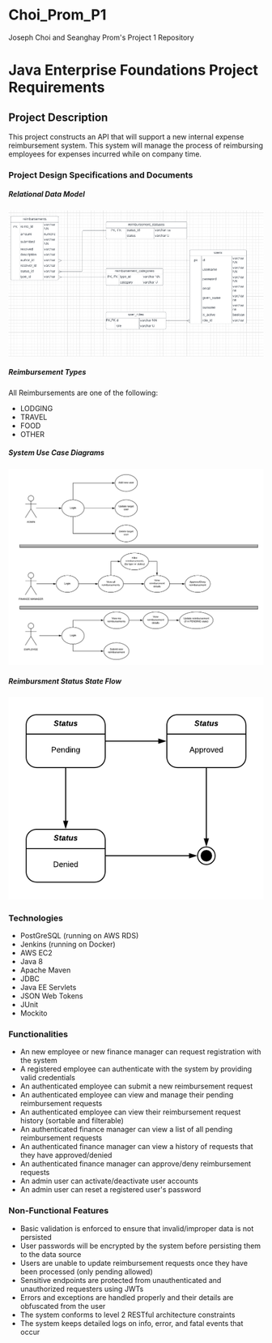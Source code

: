 # Choi_Prom_P1
Joseph Choi and Seanghay Prom's Project 1 Repository

# Java Enterprise Foundations Project Requirements

## Project Description

This project constructs an API that will support a new internal expense reimbursement system. This system will manage the process of reimbursing employees for expenses incurred while on company time.

### Project Design Specifications and Documents

##### Relational Data Model
![Relational Model](https://github.com/220516-Java-Angular-Enterprise/Choi_Prom_P1/blob/main/p1_er.png)

##### Reimbursement Types
All Reimbursements are one of the following:
- LODGING
- TRAVEL
- FOOD
- OTHER

##### System Use Case Diagrams
![System Use Case Diagrams](https://raw.githubusercontent.com/220207-java-enterprise/assignments/main/foundations-project/imgs/ERS%20Use%20Case%20Diagram.png)

##### Reimbursment Status State Flow
![Reimbursment Status State Flow](https://raw.githubusercontent.com/220207-java-enterprise/assignments/main/foundations-project/imgs/ERS%20State%20Flow%20Diagram.png)

### Technologies

- PostGreSQL (running on AWS RDS)
- Jenkins (running on Docker)
- AWS EC2
- Java 8
- Apache Maven
- JDBC
- Java EE Servlets
- JSON Web Tokens
- JUnit
- Mockito

### Functionalities

- An new employee or new finance manager can request registration with the system
- A registered employee can authenticate with the system by providing valid credentials
- An authenticated employee can submit a new reimbursement request
- An authenticated employee can view and manage their pending reimbursement requests
- An authenticated employee can view their reimbursement request history (sortable and filterable)
- An authenticated finance manager can view a list of all pending reimbursement requests
- An authenticated finance manager can view a history of requests that they have approved/denied
- An authenticated finance manager can approve/deny reimbursement requests
- An admin user can activate/deactivate user accounts
- An admin user can reset a registered user's password

### Non-Functional Features

- Basic validation is enforced to ensure that invalid/improper data is not persisted
- User passwords will be encrypted by the system before persisting them to the data source
- Users are unable to update reimbursement requests once they have been processed (only pending allowed)
- Sensitive endpoints are protected from unauthenticated and unauthorized requesters using JWTs
- Errors and exceptions are handled properly and their details are obfuscated from the user
- The system conforms to level 2 RESTful architecture constraints
- The system keeps detailed logs on info, error, and fatal events that occur
